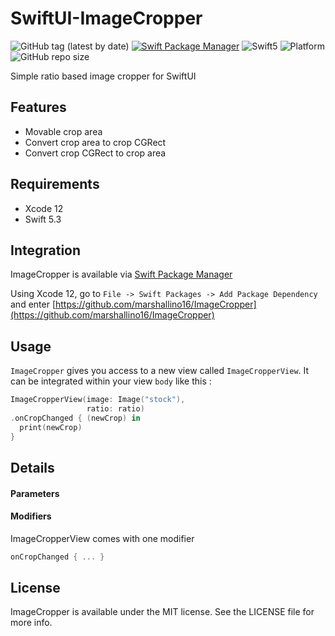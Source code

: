 SwiftUI-ImageCropper
=================


![GitHub tag (latest by date)](https://img.shields.io/github/v/tag/marshallino16/ImageCropper)
[![Swift Package Manager](https://img.shields.io/badge/SPM-Compatible-brightgreen.svg?style=flat)](https://swift.org/package-manager)
![Swift5](https://img.shields.io/badge/Swift-5-orange.svg)
![Platform](https://img.shields.io/badge/platform-iOS|macOS-blue.svg?style=flat)
![GitHub repo size](https://img.shields.io/github/repo-size/marshallino16/ImageCropper)


Simple ratio based image cropper for SwiftUI

## Features

- Movable crop area
- Convert crop area to crop CGRect 
- Convert crop CGRect to crop area

## Requirements

- Xcode 12
- Swift 5.3


## Integration

ImageCropper is available via [Swift Package Manager](https://swift.org/package-manager/)

Using Xcode 12, go to `File -> Swift Packages -> Add Package Dependency` and enter [https://github.com/marshallino16/ImageCropper](https://github.com/marshallino16/ImageCropper)

## Usage 

`ImageCropper` gives you access to a new view called `ImageCropperView`. It can be integrated within your view `body` like this : 

```swift
ImageCropperView(image: Image("stock"),
                 ratio: ratio)
.onCropChanged { (newCrop) in
  print(newCrop)
}
```

## Details


#### Parameters

#### Modifiers 

ImageCropperView comes with one modifier 

```swift
onCropChanged { ... }
```

## License

ImageCropper is available under the MIT license. See the LICENSE file for more info.
